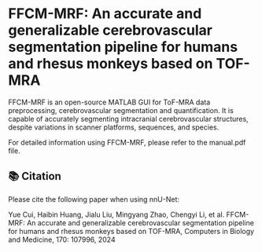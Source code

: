 # FFCM-MRF: An accurate and generalizable cerebrovascular segmentation pipeline for humans and rhesus monkeys based on TOF-MRA
FFCM-MRF is an open-source MATLAB GUI for ToF-MRA data preprocessing, cerebrovascular segmentation and quantification. It is capable of accurately segmenting intracranial cerebrovascular structures, despite variations in scanner platforms, sequences, and species.

For detailed information using FFCM-MRF, please refer to the manual.pdf file.

## :books: Citation
Please cite the following paper when using nnU-Net:

Yue Cui, Haibin Huang, Jialu Liu, Mingyang Zhao, Chengyi Li, et al. FFCM-MRF: An accurate and generalizable cerebrovascular segmentation pipeline for humans and rhesus monkeys based on TOF-MRA, Computers in Biology and Medicine, 170: 107996, 2024

```
